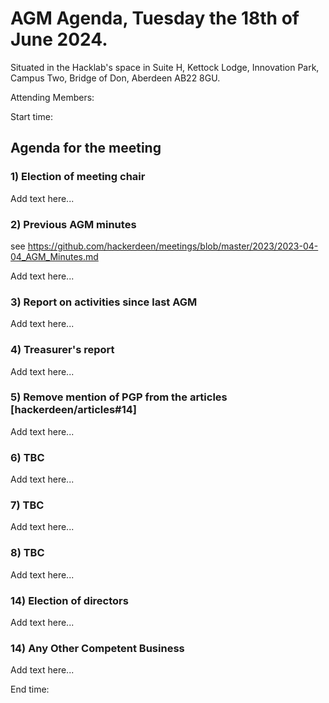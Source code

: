 # AGM Agenda, Tuesday the 18th of June 2024.

Situated in the Hacklab's space in Suite H, Kettock Lodge, Innovation Park, Campus Two, Bridge of Don, Aberdeen AB22 8GU.

Attending Members: 

Start time:


## Agenda for the meeting

### 1) Election of meeting chair

Add text here...


### 2) Previous AGM minutes

see https://github.com/hackerdeen/meetings/blob/master/2023/2023-04-04_AGM_Minutes.md

Add text here...


### 3) Report on activities since last AGM

Add text here...


### 4) Treasurer's report

Add text here...


### 5) Remove mention of PGP from the articles [hackerdeen/articles#14]

Add text here...


### 6) TBC

Add text here...


### 7) TBC

Add text here...


### 8) TBC

Add text here...


### 14) Election of directors

Add text here...


### 14) Any Other Competent Business

Add text here...



End time:
